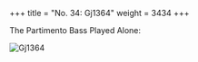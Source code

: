 +++
title = "No. 34: Gj1364"
weight = 3434
+++

The Partimento Bass Played Alone:

![Gj1364](/img/34FenBk4.jpg)
